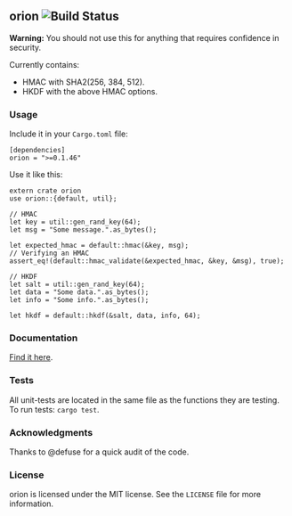 ## orion ![Build Status](https://travis-ci.org/brycx/orion.svg?branch=master)

**Warning:** You should not use this for anything that requires confidence in security.

Currently contains:
* HMAC with SHA2(256, 384, 512).
* HKDF with the above HMAC options.

### Usage
Include it in your `Cargo.toml` file:
```
[dependencies]
orion = ">=0.1.46"
```
Use it like this:
```
extern crate orion
use orion::{default, util};

// HMAC
let key = util::gen_rand_key(64);
let msg = "Some message.".as_bytes();

let expected_hmac = default::hmac(&key, msg);
// Verifying an HMAC
assert_eq!(default::hmac_validate(&expected_hmac, &key, &msg), true);

// HKDF
let salt = util::gen_rand_key(64);
let data = "Some data.".as_bytes();
let info = "Some info.".as_bytes();

let hkdf = default::hkdf(&salt, data, info, 64);
```


### Documentation
[Find it here](https://docs.rs/orion).

### Tests
All unit-tests are located in the same file as the functions they are testing.
To run tests: `cargo test`.

### Acknowledgments
Thanks to @defuse for a quick audit of the code.

### License
orion is licensed under the MIT license. See the `LICENSE` file for more information.
